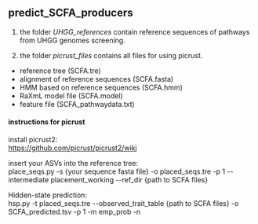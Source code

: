 ## predict_SCFA_producers

1. the folder *UHGG_references* contain reference sequences of pathways from UHGG genomes screening.

2. the folder *picrust_files* contains all files for using picrust.
  * reference tree (SCFA.tre)
  * alignment of reference sequences (SCFA.fasta)
  * HMM based on reference sequences (SCFA.hmm)
  * RaXmL model file (SCFA.model)
  * feature file (SCFA_pathwaydata.txt)

#### instructions for picrust

install picrust2:\
https://github.com/picrust/picrust2/wiki

insert your ASVs into the reference tree:\
place_seqs.py -s {your sequence fasta file}  -o placed_seqs.tre -p 1 --intermediate placement_working --ref_dir {path to SCFA files}

Hidden-state prediction:\
hsp.py -t placed_seqs.tre --observed_trait_table {path to SCFA files} -o SCFA_predicted.tsv -p 1 -m emp_prob -n
